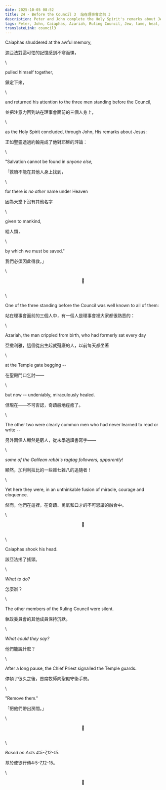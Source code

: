 ```yaml
---
date: 2025-10-05 08:52
title: 24 - Before the Council 3  站在理事會之前 3
description: Peter and John complete the Holy Spirit's remarks about Jesus  彼得同約翰完成咗聖靈關於耶穌嘅話
tags: Peter, John, Caiaphas, Azariah, Ruling Council, Jew, lame, heal, miracle
translateLink: council3
---
```


Caiaphas shuddered at the awful memory,

迦亞法對這可怕的記憶感到不寒而慄，

\

pulled himself together,

鎮定下來，

\

and returned his attention to the three men standing before the Council,

並把注意力回到站在理事會面前的三個人身上，

\

as the Holy Spirit concluded, through John, His remarks about Jesus:

正如聖靈透過約翰完成了他對耶穌的評論：

\

"Salvation cannot be found in *anyone else,* 

「救贖不能在其他人身上找到，

\

for there is *no other* name under Heaven

因為天堂下沒有其他名字

\

given to mankind,

給人類，

\

by which we must be saved."

我們必須因此得救。」

\

<center>💠</center>

\
\

One of the three standing before the Council was well known to all of them: 

站在理事會面前的三個人中，有一個人是理事會裡大家都很熟悉的：

\

Azariah, the man crippled from birth, who had formerly sat every day 

亞撒利雅，這個從出生起就殘廢的人，以前每天都坐著

\

at the Temple gate begging --

在聖殿門口乞討——

\

but now -- undeniably, miraculously healed.

但現在——不可否認，奇蹟般地痊癒了。

\

The other two were clearly common men who had never learned to read or write --

另外兩個人顯然是窮人，從未學過讀書寫字——

\

*some of the Galilean rabbi's ragtag followers, apparently!*

顯然，加利利拉比的一些雜七雜八的追隨者！

\

Yet here they were, in an unthinkable fusion of miracle, courage and eloquence.

然而，他們在這裡，在奇蹟、勇氣和口才的不可思議的融合中。

\

<center>💠</center>

\
\

Caiaphas shook his head.

該亞法搖了搖頭。

\

*What to do?*

怎麼辦？

\

The other members of the Ruling Council were silent.

執政委員會的其他成員保持沉默。

\

*What could they say?*

他們能說什麼？

\

After a long pause, the Chief Priest signalled the Temple guards.

停頓了很久之後，首席牧師向聖殿守衛手勢。

\

"Remove them." 

「把他們帶出房間。」

\

<center>💠</center>

\
\

*Based on Acts 4:5-7,12-15.*

基於使徒行傳4:5-7,12-15。

\

<center>💠</center>
